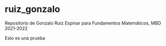# ruiz_gonzalo
 Repositorio de Gonzalo Ruiz Espinar para Fundamentos Matemáticos, MBD 2021-2022

Esto es una prueba

